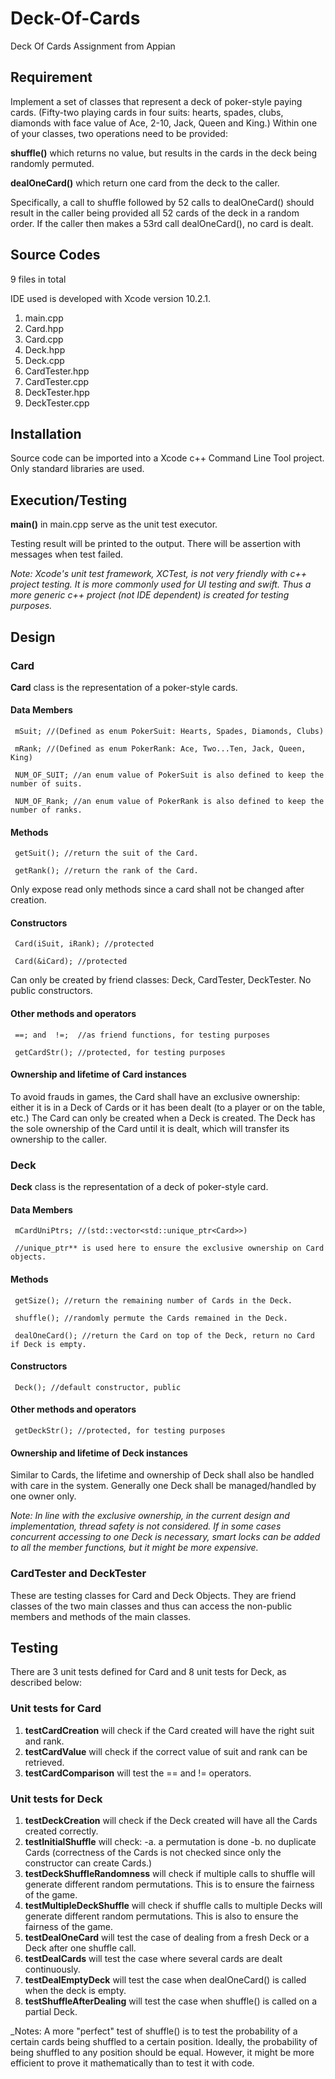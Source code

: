 # Deck-Of-Cards
Deck Of Cards Assignment from Appian

## Requirement
 Implement a set of classes that represent a deck of poker-style paying cards.
 (Fifty-two playing cards in four suits: hearts, spades, clubs, diamonds with
 face value of Ace, 2-10, Jack, Queen and King.) Within one of your classes, two operations need to be provided:

 **shuffle()** which returns no value, but results in the cards in the deck being randomly permuted.

 **dealOneCard()** which return one card from the deck to the caller.

 Specifically, a call to shuffle followed by 52 calls to dealOneCard() should result in the caller being provided all 52 cards of the deck in a random order. If the caller then makes a 53rd call dealOneCard(), no card is dealt.

## Source Codes
 9 files in total

 IDE used is developed with Xcode version 10.2.1.

 1. main.cpp
 2. Card.hpp
 3. Card.cpp
 4. Deck.hpp
 5. Deck.cpp
 6. CardTester.hpp
 7. CardTester.cpp
 8. DeckTester.hpp
 9. DeckTester.cpp

## Installation
 Source code can be imported into a Xcode c++ Command Line Tool project.
 Only standard libraries are used.

## Execution/Testing
 **main()** in main.cpp serve as the unit test executor.

 Testing result will be printed to the output. There will be assertion with messages when test failed.

 _Note: Xcode's unit test framework, XCTest, is not very friendly with c++ project testing. It is more commonly used for UI testing and swift. Thus a more generic c++ project (not IDE dependent) is created for testing purposes._

## Design

### Card
 **Card** class is the representation of a poker-style cards.
#### Data Members
     mSuit; //(Defined as enum PokerSuit: Hearts, Spades, Diamonds, Clubs)

     mRank; //(Defined as enum PokerRank: Ace, Two...Ten, Jack, Queen, King)

     NUM_OF_SUIT; //an enum value of PokerSuit is also defined to keep the number of suits.

     NUM_OF_Rank; //an enum value of PokerRank is also defined to keep the number of ranks.
#### Methods
     getSuit(); //return the suit of the Card.

     getRank(); //return the rank of the Card.

 Only expose read only methods since a card shall not be changed after creation.
#### Constructors
     Card(iSuit, iRank); //protected

     Card(&iCard); //protected

 Can only be created by friend classes: Deck, CardTester, DeckTester. No public constructors.
#### Other methods and operators
     ==; and  !=;  //as friend functions, for testing purposes

     getCardStr(); //protected, for testing purposes
#### Ownership and lifetime of Card instances
 To avoid frauds in games, the Card shall have an exclusive ownership: either it is in a Deck of Cards or it has been dealt (to a player or on the table, etc.) The Card can only be created when a Deck is created. The Deck has the sole ownership of the Card until it is dealt, which will transfer its ownership to the caller.

### Deck
 **Deck** class is the representation of a deck of poker-style card.
#### Data Members
     mCardUniPtrs; //(std::vector<std::unique_ptr<Card>>)

     //unique_ptr** is used here to ensure the exclusive ownership on Card objects.
#### Methods
     getSize(); //return the remaining number of Cards in the Deck.

     shuffle(); //randomly permute the Cards remained in the Deck.

     dealOneCard(); //return the Card on top of the Deck, return no Card if Deck is empty.

#### Constructors
     Deck(); //default constructor, public

#### Other methods and operators
     getDeckStr(); //protected, for testing purposes

#### Ownership and lifetime of Deck instances
 Similar to Cards, the lifetime and ownership of Deck shall also be handled with care in the system. Generally one Deck shall be managed/handled by one owner only.

 _Note: In line with the exclusive ownership, in the current design and implementation, thread safety is not considered. If in some cases concurrent accessing to one Deck is necessary, smart locks can be added to all the member functions, but it might be more expensive._

### CardTester and DeckTester
 These are testing classes for Card and Deck Objects. They are friend classes of the two main classes and thus can access the non-public members and methods of the main classes.

## Testing
 There are 3 unit tests defined for Card and 8 unit tests for Deck, as described below:

### Unit tests for Card
 1. **testCardCreation** will check if the Card created will have the right suit and rank.
 2. **testCardValue** will check if the correct value of suit and rank can be retrieved.
 3. **testCardComparison** will test the == and != operators.

### Unit tests for Deck
 1. **testDeckCreation** will check if the Deck created will have all the Cards created correctly.
 2. **testInitialShuffle** will check:
    -a. a permutation is done
    -b. no duplicate Cards
 (correctness of the Cards is not checked since only the constructor can create Cards.)
 3. **testDeckShuffleRandomness** will check if multiple calls to shuffle will generate different random permutations. This is to ensure the fairness of the game.
 4. **testMultipleDeckShuffle** will check if shuffle calls to multiple Decks will generate different random permutations. This is also to ensure the fairness of the game.
 5. **testDealOneCard** will test the case of dealing from a fresh Deck or a Deck after one shuffle call.
 6. **testDealCards** will test the case where several cards are dealt continuously.
 7. **testDealEmptyDeck** will test the case when dealOneCard() is called when the deck is empty.
 8. **testShuffleAfterDealing** will test the case when shuffle() is called on a partial Deck.

 _Notes: A more "perfect" test of shuffle() is to test the probability of a certain cards being shuffled to a certain position. Ideally, the probability of being shuffled to any position should be equal. However, it might be more efficient to prove it mathematically than to test it with code.
